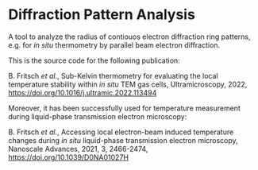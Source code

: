 # Diffraction Pattern Analysis
A tool to analyze the radius of contiouos electron diffraction ring patterns, e.g. for _in situ_ thermometry by parallel beam electron diffraction.

This is the source code for the following publication:

B. Fritsch _et al._, Sub-Kelvin thermometry for evaluating the local temperature stability within _in situ_ TEM gas cells, Ultramicroscopy, 2022, https://doi.org/10.1016/j.ultramic.2022.113494


Moreover, it has been successfully used for temperature measurement during liquid-phase transmission electron microscopy:

B. Fritsch _et al._, Accessing local electron-beam induced temperature changes during _in situ_ liquid-phase transmission electron microscopy, Nanoscale Advances, 2021, 3, 2466-2474, https://doi.org/10.1039/D0NA01027H
